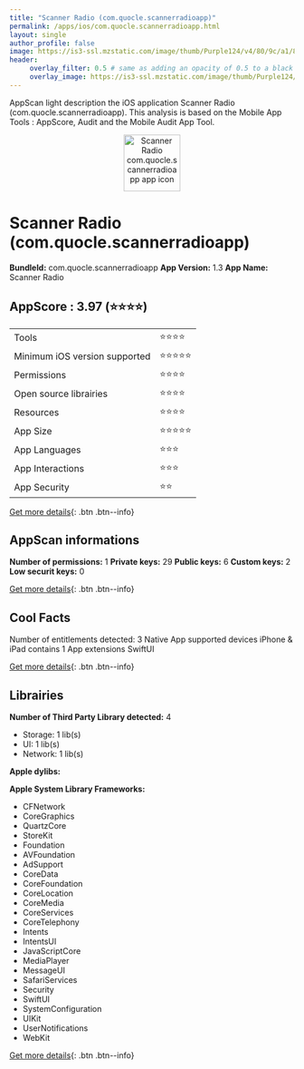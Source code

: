 ```yaml
---
title: "Scanner Radio (com.quocle.scannerradioapp)"
permalink: /apps/ios/com.quocle.scannerradioapp.html
layout: single
author_profile: false
image: https://is3-ssl.mzstatic.com/image/thumb/Purple124/v4/80/9c/a1/809ca14c-7372-c102-e83b-297d8a2a25fc/AppIcon-1x_U007emarketing-0-7-0-sRGB-85-220.png/512x512bb.jpg
header: 
     overlay_filter: 0.5 # same as adding an opacity of 0.5 to a black background
     overlay_image: https://is3-ssl.mzstatic.com/image/thumb/Purple124/v4/80/9c/a1/809ca14c-7372-c102-e83b-297d8a2a25fc/AppIcon-1x_U007emarketing-0-7-0-sRGB-85-220.png/512x512bb.jpg
---
```

AppScan light description the iOS application Scanner Radio (com.quocle.scannerradioapp). This analysis is based on the Mobile App Tools : AppScore, Audit and the Mobile Audit App Tool.

  
  
<div style="text-align: center;"><img src="https://is3-ssl.mzstatic.com/image/thumb/Purple124/v4/80/9c/a1/809ca14c-7372-c102-e83b-297d8a2a25fc/AppIcon-1x_U007emarketing-0-7-0-sRGB-85-220.png/512x512bb.jpg" width="100" height="100" alt="Scanner Radio com.quocle.scannerradioapp app icon"></div>  
  
# Scanner Radio (com.quocle.scannerradioapp)

**BundleId:** com.quocle.scannerradioapp
**App Version:** 1.3
**App Name:** Scanner Radio


## AppScore : 3.97 (⭐️⭐️⭐️⭐️) 

<table>
<tr><td> Tools </td><td> ⭐️⭐️⭐️⭐️ </td></tr>
<tr><td> Minimum iOS version supported </td><td> ⭐️⭐️⭐️⭐️⭐️ </td></tr>
<tr><td> Permissions </td><td> ⭐️⭐️⭐️⭐️ </td></tr>
<tr><td> Open source librairies </td><td> ⭐️⭐️⭐️⭐️ </td></tr>
<tr><td> Resources </td><td> ⭐️⭐️⭐️⭐️ </td></tr>
<tr><td> App Size </td><td> ⭐️⭐️⭐️⭐️⭐️ </td></tr>
<tr><td> App Languages </td><td> ⭐️⭐️⭐️ </td></tr>
<tr><td> App Interactions </td><td> ⭐️⭐️⭐️ </td></tr>
<tr><td> App Security </td><td> ⭐️⭐️ </td></tr>
</table>

[Get more details](/pricing.html){: .btn .btn--info}  
  
## AppScan informations 

**Number of permissions:** 1
**Private keys:** 29
**Public keys:** 6
**Custom keys:** 2
**Low securit keys:** 0
  
[Get more details](/pricing.html){: .btn .btn--info}

## Cool Facts

Number of entitlements detected: 3
Native App
supported devices iPhone & iPad
contains 1 App extensions
SwiftUI
  
[Get more details](/pricing.html){: .btn .btn--info}

## Librairies 
**Number of Third Party Library detected:** 4
- Storage: 1 lib(s)
- UI: 1 lib(s)
- Network: 1 lib(s)

**Apple dylibs:**


**Apple System Library Frameworks:**
- CFNetwork
- CoreGraphics
- QuartzCore
- StoreKit
- Foundation
- AVFoundation
- AdSupport
- CoreData
- CoreFoundation
- CoreLocation
- CoreMedia
- CoreServices
- CoreTelephony
- Intents
- IntentsUI
- JavaScriptCore
- MediaPlayer
- MessageUI
- SafariServices
- Security
- SwiftUI
- SystemConfiguration
- UIKit
- UserNotifications
- WebKit


  
[Get more details](/pricing.html){: .btn .btn--info}

